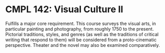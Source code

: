# CMPL 142: Visual Culture II

Fulfills a major core requirement. This course surveys the visual arts, in particular painting and photography, from roughly 1750 to the present. Pictorial traditions, styles, and genres (as well as the traditions of critical writing that respond to them) will be considered from a proto-cinematic perspective. Theater and the novel may also be examined comparatively.